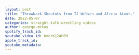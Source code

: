 ```yaml
---
layout: post
title: "Throwback Shoutots from TJ Wilson and Alicia Atout."
date: 2022-05-07
categories: straight-talk-wrestling videos
author: george-mckay
spotify_track_id: 
youtube_video_id: bmdrKj2AH0M
apple_track_id: 
youtube_metadata: 
---
```

